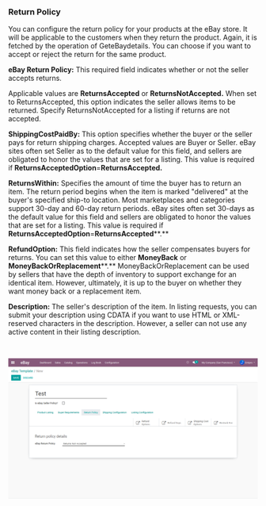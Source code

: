 
### Return Policy



You can configure the return policy for your products at the eBay store. It will be applicable to the customers when they return the product. Again, it is fetched by the operation of GeteBaydetails. You can choose if you want to accept or reject the return for the same product.


**eBay Return Policy:** This required field indicates whether or not the seller accepts returns.


Applicable values are **ReturnsAccepted** or **ReturnsNotAccepted.** When set to ReturnsAccepted, this option indicates the seller allows items to be returned. Specify ReturnsNotAccepted for a listing if returns are not accepted.


**ShippingCostPaidBy:** This option specifies whether the buyer or the seller pays for return shipping charges. Accepted values are Buyer or Seller. eBay sites often set Seller as to the default value for this field, and sellers are obligated to honor the values that are set for a listing. This value is required if **ReturnsAcceptedOption**=**ReturnsAccepted.**


**ReturnsWithin:** Specifies the amount of time the buyer has to return an item. The return period begins when the item is marked "delivered" at the buyer's specified ship-to location. Most marketplaces and categories support 30-day and 60-day return periods. eBay sites often set 30-days as the default value for this field and sellers are obligated to honor the values that are set for a listing. This value is required if **ReturnsAcceptedOption**=**ReturnsAccepted****.**


**RefundOption:** This field indicates how the seller compensates buyers for returns. You can set this value to either **MoneyBack** or **MoneyBackOrReplacement****.** MoneyBackOrReplacement can be used by sellers that have the depth of inventory to support exchange for an identical item. However, ultimately, it is up to the buyer on whether they want money back or a replacement item.


**Description:** The seller's description of the item. In listing requests, you can submit your description using CDATA if you want to use HTML or XML-reserved characters in the description. However, a seller can not use any active content in their listing description.


 


![](./images/12-3-1.png)



